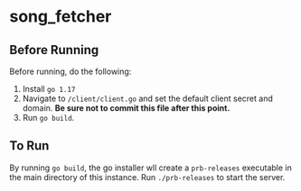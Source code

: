 # song_fetcher

## Before Running
Before running, do the following:
1. Install `go 1.17`
2. Navigate to `/client/client.go` and set the default client secret and domain. **Be sure not to commit this file after this point.**
3. Run `go build`.

## To Run  
By running `go build`, the go installer wll create a `prb-releases` executable in the main directory of this instance. Run `./prb-releases` to start the server.
